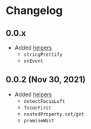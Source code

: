 # Changelog

## 0.0.x

- Added [helpers](https://github.com/Yegorich555/web-ui-pack#helpers)
  - `stringPrettify`
  - `onEvent`

## 0.0.2 (Nov 30, 2021)

- Added [helpers](https://github.com/Yegorich555/web-ui-pack#helpers)
  - `detectFocusLeft`
  - `focusFirst`
  - `nestedProperty.set/get`
  - `promiseWait`
